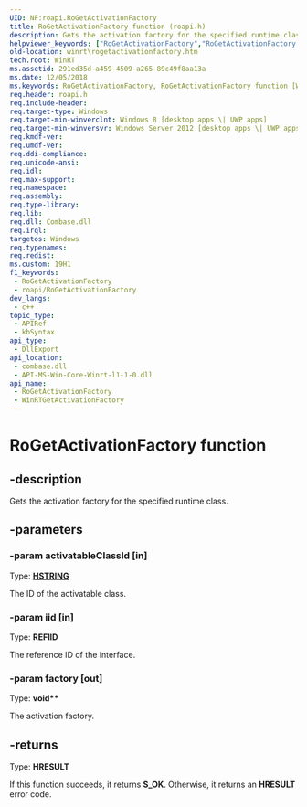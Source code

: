 ```yaml
---
UID: NF:roapi.RoGetActivationFactory
title: RoGetActivationFactory function (roapi.h)
description: Gets the activation factory for the specified runtime class.
helpviewer_keywords: ["RoGetActivationFactory","RoGetActivationFactory function [Windows Runtime]","WinRTGetActivationFactory","roapi/RoGetActivationFactory","roapi/WinRTGetActivationFactory","winrt.rogetactivationfactory","winrt.winrtgetactivationfactory"]
old-location: winrt\rogetactivationfactory.htm
tech.root: WinRT
ms.assetid: 291ed35d-a459-4509-a265-89c49f8aa13a
ms.date: 12/05/2018
ms.keywords: RoGetActivationFactory, RoGetActivationFactory function [Windows Runtime], WinRTGetActivationFactory, roapi/RoGetActivationFactory, roapi/WinRTGetActivationFactory, winrt.rogetactivationfactory, winrt.winrtgetactivationfactory
req.header: roapi.h
req.include-header: 
req.target-type: Windows
req.target-min-winverclnt: Windows 8 [desktop apps \| UWP apps]
req.target-min-winversvr: Windows Server 2012 [desktop apps \| UWP apps]
req.kmdf-ver: 
req.umdf-ver: 
req.ddi-compliance: 
req.unicode-ansi: 
req.idl: 
req.max-support: 
req.namespace: 
req.assembly: 
req.type-library: 
req.lib: 
req.dll: Combase.dll
req.irql: 
targetos: Windows
req.typenames: 
req.redist: 
ms.custom: 19H1
f1_keywords:
 - RoGetActivationFactory
 - roapi/RoGetActivationFactory
dev_langs:
 - c++
topic_type:
 - APIRef
 - kbSyntax
api_type:
 - DllExport
api_location:
 - combase.dll
 - API-MS-Win-Core-Winrt-l1-1-0.dll
api_name:
 - RoGetActivationFactory
 - WinRTGetActivationFactory
---
```


# RoGetActivationFactory function


## -description

Gets the activation factory for the specified runtime class.

## -parameters

### -param activatableClassId [in]

Type: <b><a href="/windows/desktop/WinRT/hstring">HSTRING</a></b>

The ID of the activatable class.

### -param iid [in]

Type: <b>REFIID</b>

The reference ID of the interface.

### -param factory [out]

Type: <b>void**</b>

The activation factory.

## -returns

Type: <b>HRESULT</b>

If this function succeeds, it returns <b>S_OK</b>. Otherwise, it returns an <b>HRESULT</b> error code.